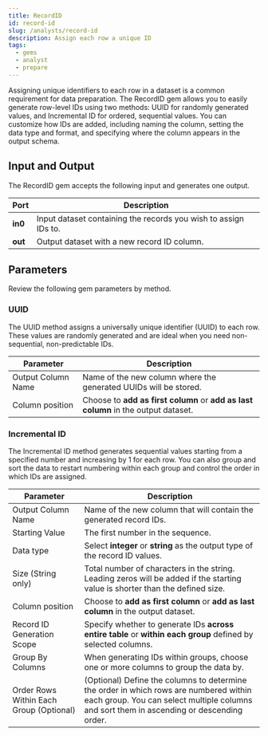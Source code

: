 ```yaml
---
title: RecordID
id: record-id
slug: /analysts/record-id
description: Assign each row a unique ID
tags:
  - gems
  - analyst
  - prepare
---
```


Assigning unique identifiers to each row in a dataset is a common requirement for data preparation. The RecordID gem allows you to easily generate row-level IDs using two methods: UUID for randomly generated values, and Incremental ID for ordered, sequential values. You can customize how IDs are added, including naming the column, setting the data type and format, and specifying where the column appears in the output schema.

## Input and Output

The RecordID gem accepts the following input and generates one output.

| Port    | Description                                                     |
| ------- | --------------------------------------------------------------- |
| **in0** | Input dataset containing the records you wish to assign IDs to. |
| **out** | Output dataset with a new record ID column.                     |

## Parameters

Review the following gem parameters by method.

### UUID

The UUID method assigns a universally unique identifier (UUID) to each row. These values are randomly generated and are ideal when you need non-sequential, non-predictable IDs.

| Parameter          | Description                                                                        |
| ------------------ | ---------------------------------------------------------------------------------- |
| Output Column Name | Name of the new column where the generated UUIDs will be stored.                   |
| Column position    | Choose to **add as first column** or **add as last column** in the output dataset. |

### Incremental ID

The Incremental ID method generates sequential values starting from a specified number and increasing by 1 for each row. You can also group and sort the data to restart numbering within each group and control the order in which IDs are assigned.

| Parameter                               | Description                                                                                                                                                                        |
| --------------------------------------- | ---------------------------------------------------------------------------------------------------------------------------------------------------------------------------------- |
| Output Column Name                      | Name of the new column that will contain the generated record IDs.                                                                                                                 |
| Starting Value                          | The first number in the sequence.                                                                                                                                                  |
| Data type                               | Select **integer** or **string** as the output type of the record ID values.                                                                                                       |
| Size (String only)                      | Total number of characters in the string. <br/>Leading zeros will be added if the starting value is shorter than the defined size.                                                 |
| Column position                         | Choose to **add as first column** or **add as last column** in the output dataset.                                                                                                 |
| Record ID Generation Scope              | Specify whether to generate IDs **across entire table** or **within each group** defined by selected columns.                                                                      |
| Group By Columns                        | When generating IDs within groups, choose one or more columns to group the data by.                                                                                                |
| Order Rows Within Each Group (Optional) | (Optional) Define the columns to determine the order in which rows are numbered within each group. You can select multiple columns and sort them in ascending or descending order. |
